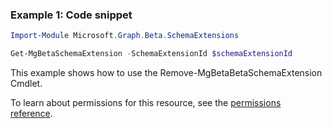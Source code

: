 ### Example 1: Code snippet

```powershellImport-Module Microsoft.Graph.Beta.SchemaExtensions

Get-MgBetaSchemaExtension -SchemaExtensionId $schemaExtensionId
```
This example shows how to use the Remove-MgBetaBetaSchemaExtension Cmdlet.
To learn about permissions for this resource, see the [permissions reference](/graph/permissions-reference).

